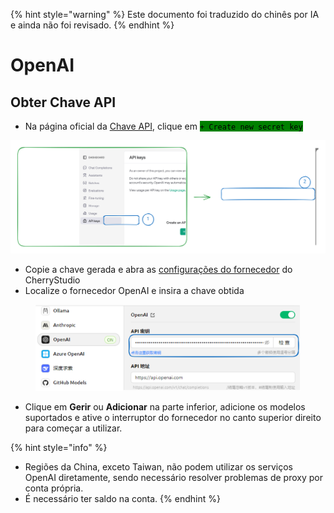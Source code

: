 
{% hint style="warning" %}
Este documento foi traduzido do chinês por IA e ainda não foi revisado.
{% endhint %}

# OpenAI

## Obter Chave API

* Na página oficial da [Chave API](https://platform.openai.com/api-keys), clique em <mark style="background-color:green;">`+ Create new secret key`</mark>

<img src="../../.gitbook/assets/file.excalidraw (1).svg" alt="" class="gitbook-drawing">

* Copie a chave gerada e abra as [configurações do fornecedor](broken-reference) do CherryStudio
* Localize o fornecedor OpenAI e insira a chave obtida

<figure><img src="../../.gitbook/assets/image (9).png" alt=""><figcaption></figcaption></figure>

* Clique em **Gerir** ou **Adicionar** na parte inferior, adicione os modelos suportados e ative o interruptor do fornecedor no canto superior direito para começar a utilizar.

{% hint style="info" %}
- Regiões da China, exceto Taiwan, não podem utilizar os serviços OpenAI diretamente, sendo necessário resolver problemas de proxy por conta própria.
- É necessário ter saldo na conta.
{% endhint %}